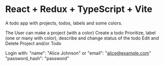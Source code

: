 # React + Redux + TypeScript + Vite

A todo app with projects, todos, labels and some colors.

The User can make a project (with a color)
Create a todo
Prioritize, label (one or many with color), describe and change status of the todo
Edit and Delete Project and/or Todo

Login with:
"name": "Alice Johnson" or "email": "alice@example.com"
"password_hash": "password"